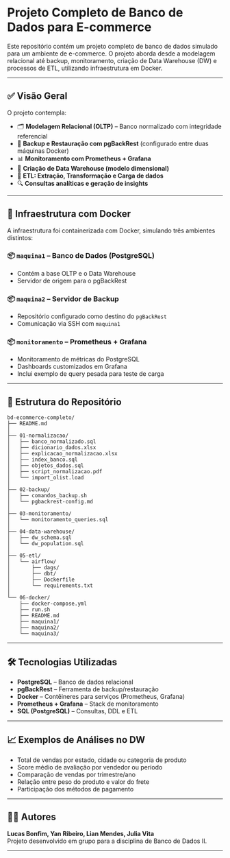 # Projeto Completo de Banco de Dados para E-commerce

Este repositório contém um projeto completo de banco de dados simulado para um ambiente de e-commerce. O projeto aborda desde a modelagem relacional até backup, monitoramento, criação de Data Warehouse (DW) e processos de ETL, utilizando infraestrutura em Docker.

---

## ✅ Visão Geral

O projeto contempla:

- 🗂 **Modelagem Relacional (OLTP)** – Banco normalizado com integridade referencial  
- 🔐 **Backup e Restauração com pgBackRest** (configurado entre duas máquinas Docker)  
- 📊 **Monitoramento com Prometheus + Grafana**  
- 🧱 **Criação de Data Warehouse (modelo dimensional)**  
- 🔁 **ETL: Extração, Transformação e Carga de dados**  
- 🔍 **Consultas analíticas e geração de insights**  

---

## 🐳 Infraestrutura com Docker

A infraestrutura foi containerizada com Docker, simulando três ambientes distintos:

### 📦 `maquina1` – Banco de Dados (PostgreSQL)
- Contém a base OLTP e o Data Warehouse
- Servidor de origem para o pgBackRest

### 📦 `maquina2` – Servidor de Backup
- Repositório configurado como destino do `pgBackRest`
- Comunicação via SSH com `maquina1`

### 📦 `monitoramento` – Prometheus + Grafana
- Monitoramento de métricas do PostgreSQL
- Dashboards customizados em Grafana
- Inclui exemplo de query pesada para teste de carga

---

## 📁 Estrutura do Repositório

```text
bd-ecommerce-completo/
├── README.md
│
├── 01-normalizacao/
│   ├── banco_normalizado.sql
│   ├── dicionario_dados.xlsx
│   ├── explicacao_normalizacao.xlsx
│   ├── index_banco.sql
│   ├── objetos_dados.sql
│   ├── script_normalizacao.pdf
│   └── import_olist.load
│
├── 02-backup/
│   ├── comandos_backup.sh
│   └── pgbackrest-config.md
│
├── 03-monitoramento/
│   └── monitoramento_queries.sql
│
├── 04-data-warehouse/
│   ├── dw_schema.sql
│   └── dw_population.sql
│
├── 05-etl/
│   └── airflow/
│       ├── dags/
│       ├── dbt/
│       ├── Dockerfile
│       └── requirements.txt
│
└── 06-docker/
    ├── docker-compose.yml
    ├── run.sh
    ├── README.md
    ├── maquina1/
    ├── maquina2/
    └── maquina3/
```

---

## 🛠 Tecnologias Utilizadas

- **PostgreSQL** – Banco de dados relacional
- **pgBackRest** – Ferramenta de backup/restauração
- **Docker** – Contêineres para serviços (Prometheus, Grafana)
- **Prometheus + Grafana** – Stack de monitoramento
- **SQL (PostgreSQL)** – Consultas, DDL e ETL
---

## 📈 Exemplos de Análises no DW

- Total de vendas por estado, cidade ou categoria de produto
- Score médio de avaliação por vendedor ou período
- Comparação de vendas por trimestre/ano
- Relação entre peso do produto e valor do frete
- Participação dos métodos de pagamento

---

## 👨‍🎓 Autores

**Lucas Bonfim, Yan Ribeiro, Lian Mendes, Julia Vita**  
Projeto desenvolvido em grupo para a disciplina de Banco de Dados II.

---

